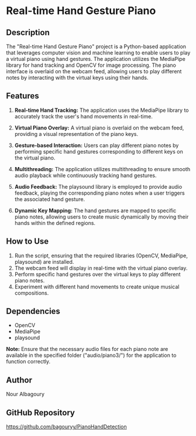 # Real-time Hand Gesture Piano

## Description

The "Real-time Hand Gesture Piano" project is a Python-based application that leverages computer vision and machine learning to enable users to play a virtual piano using hand gestures. The application utilizes the MediaPipe library for hand tracking and OpenCV for image processing. The piano interface is overlaid on the webcam feed, allowing users to play different notes by interacting with the virtual keys using their hands.

## Features

1. **Real-time Hand Tracking:** The application uses the MediaPipe library to accurately track the user's hand movements in real-time.

2. **Virtual Piano Overlay:** A virtual piano is overlaid on the webcam feed, providing a visual representation of the piano keys.

3. **Gesture-based Interaction:** Users can play different piano notes by performing specific hand gestures corresponding to different keys on the virtual piano.

4. **Multithreading:** The application utilizes multithreading to ensure smooth audio playback while continuously tracking hand gestures.

5. **Audio Feedback:** The playsound library is employed to provide audio feedback, playing the corresponding piano notes when a user triggers the associated hand gesture.

6. **Dynamic Key Mapping:** The hand gestures are mapped to specific piano notes, allowing users to create music dynamically by moving their hands within the defined regions.

## How to Use

1. Run the script, ensuring that the required libraries (OpenCV, MediaPipe, playsound) are installed.
2. The webcam feed will display in real-time with the virtual piano overlay.
3. Perform specific hand gestures over the virtual keys to play different piano notes.
4. Experiment with different hand movements to create unique musical compositions.

## Dependencies

- OpenCV
- MediaPipe
- playsound

**Note:** Ensure that the necessary audio files for each piano note are available in the specified folder ("audio/piano3/") for the application to function correctly.

## Author

Nour Albagoury

## GitHub Repository

https://github.com/bagouryy/PianoHandDetection
